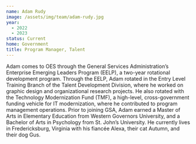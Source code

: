 ```yaml
---
name: Adam Rudy
image: /assets/img/team/adam-rudy.jpg
year:
  - 2022
  - 2023
status: Current
home: Government
title: Program Manager, Talent
---
```

Adam comes to OES through the General Services Administration’s Enterprise Emerging Leaders Program (EELP), a two-year rotational development program. Through the EELP, Adam rotated in the Entry Level Training Branch of the Talent Development Division, where he worked on graphic design and organizational research projects. He also rotated with the Technology Modernization Fund (TMF), a high-level, cross-government funding vehicle for IT modernization, where he contributed to program management operations. Prior to joining GSA, Adam earned a Master of Arts in Elementary Education from Western Governors University, and a Bachelor of Arts in Psychology from St. John’s University. He currently lives in Fredericksburg, Virginia with his fiancée Alexa, their cat Autumn, and their dog Gus.
